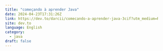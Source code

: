 ```yaml
---
title: "começando à aprender Java"
date: 2024-04-23T17:31:26Z
link: https://dev.to/darcii/comecando-a-aprender-java-3cif?utm_medium=RSS&utm_source=news.12bit.vn
site: dev.to
language: English
category:
  - java
draft: false
---
```

